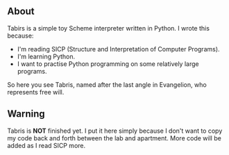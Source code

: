 About
--------------
Tabirs is a simple toy Scheme interpreter written in Python.
I wrote this because:
 * I'm reading SICP (Structure and Interpretation of Computer Programs).
 * I'm learning Python.
 * I want to practise Python programming on some relatively large programs.

So here you see Tabris, named after the last angle in Evangelion, who 
represents free will.


Warning
--------------
Tabris is __NOT__ finished yet. I put it here simply because I don't want
to copy my code back and forth between the lab and apartment. More code
will be added as I read SICP more.
